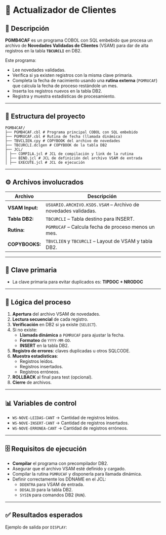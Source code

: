 # 📄 Actualizador de Clientes

## 📌 Descripción

**PGMB4CAF** es un programa COBOL con SQL embebido que procesa un archivo de **Novedades Validadas de Clientes** (VSAM) para dar de alta registros en la tabla **`TBCURCLI`** en DB2.

Este programa:
- Lee novedades validadas.
- Verifica si ya existen registros con la misma clave primaria.
- Completa la fecha de nacimiento usando una **rutina externa** (`PGMRUCAF`) que calcula la fecha de proceso restándole un mes.
- Inserta los registros nuevos en la tabla DB2.
- Registra y muestra estadísticas de procesamiento.

---

## 📂 Estructura del proyecto

```
PGMB4CAF/
├── PGMB4CAF.cbl # Programa principal COBOL con SQL embebido
├── PGMRUCAF.cbl # Rutina de fecha (llamada dinámica)
├── TBVCLIEN.cpy # COPYBOOK del archivo de novedades
├── TBCURCLI.dclgen # COPYBOOK de la tabla DB2
├── JCL/
│ ├── COMPILA.jcl # JCL de compilación y link de la rutina
│ ├── BIND.jcl # JCL de definición del archivo VSAM de entrada
│ ├── EXECUTE.jcl # JCL de ejecución

```


---

## ⚙️ Archivos involucrados

| Archivo | Descripción |
|---------|--------------|
| **VSAM Input:** | `USUARIO.ARCHIVO.KSDS.VSAM` – Archivo de novedades validadas. |
| **Tabla DB2:** | `TBCURCLI` – Tabla destino para INSERT. |
| **Rutina:** | `PGMRUCAF` – Calcula fecha de proceso menos un mes. |
| **COPYBOOKS:** | `TBVCLIEN` y `TBCURCLI` – Layout de VSAM y tabla DB2. |

---

## 🔑 Clave primaria

- La clave primaria para evitar duplicados es: **TIPDOC + NRODOC**

---

## 🚦 Lógica del proceso

1. **Apertura** del archivo VSAM de novedades.
2. **Lectura secuencial** de cada registro.
3. **Verificación** en DB2 si ya existe (`SELECT`).
4. Si no existe:
   - **Llamada dinámica** a `PGMRUCAF` para ajustar la fecha.
   - **Formateo** de `YYYY-MM-DD`.
   - **INSERT** en la tabla DB2.
5. **Registro de errores**: claves duplicadas u otros SQLCODE.
6. **Muestra estadísticas**:
   - Registros leídos.
   - Registros insertados.
   - Registros erróneos.
7. **ROLLBACK** al final para test (opcional).
8. **Cierre** de archivos.

---

## 📊 Variables de control

- `WS-NOVE-LEIDAS-CANT` → Cantidad de registros leídos.
- `WS-NOVE-INSERT-CANT` → Cantidad de registros insertados.
- `WS-NOVE-ERRONEA-CANT` → Cantidad de registros erróneos.

---

## 🗄️ Requisitos de ejecución

- **Compilar** el programa con precompilador DB2.
- Asegurar que el archivo VSAM esté definido y cargado.
- Compilar la rutina `PGMRUCAF` y disponerla para llamada dinámica.
- Definir correctamente los DDNAME en el JCL:
  - `DDENTRA` para VSAM de entrada.
  - `DDSALID` para la tabla DB2.
  - `SYSIN` para comandos DB2 (`RUN`).

---

## ✅ Resultados esperados

Ejemplo de salida por `DISPLAY`:
